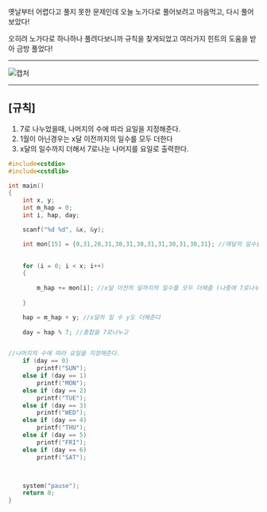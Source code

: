 옛날부터 어렵다고  풀지 못한 문제인데 오늘 노가다로 풀어보려고 마음먹고,
다시 풀어보았다!

오히려 노가다로 하나하나 풀려다보니까 규칙을 찾게되었고 여러가지 힌트의 도움을 받아 금방 풀었다!

-------------------------------------------------------------------------------------------------------------------

![캡처](https://user-images.githubusercontent.com/29946480/56242697-cd492680-60d3-11e9-863c-06f7b45af2cd.JPG)


---------------------------------------------------------------------------------------------------------------------

## [규칙]

1. 7로 나누었을때, 나머지의 수에 따라 요일을 지정해준다.
2. 1월이 아닌경우는 x달 이전까지의 일수를 모두 더한다
3. x달의 일수까지 더해서 7로나눈 나머지를 요일로 출력한다.

```c
#include<cstdio>
#include<cstdlib>

int main()
{
	int x, y;
	int m_hap = 0;
	int i, hap, day;

	scanf("%d %d", &x, &y);

	int mon[15] = {0,31,28,31,30,31,30,31,31,30,31,30,31}; //매달의 일수를 배열로 저장 (1월부터 시작이기때문에 0번째인덱스 0으로저장)
	

	for (i = 0; i < x; i++)
	{
		
		m_hap += mon[i]; //x달 이전의 달까지의 일수를 모두 더해줌 (나중에 7로나누어서 나머지 값을 요일로 주기위해)
	
	}

	hap = m_hap + y; //x달의 일 수 y도 더해준다 
  
	day = hap % 7; //총합을 7로나누고


//나머지의 수에 따라 요일을 지정해준다.
	if (day == 0)
		printf("SUN");
	else if (day == 1)
		printf("MON");
	else if (day == 2)
		printf("TUE");
	else if (day == 3)
		printf("WED");
	else if (day == 4)
		printf("THU");
	else if (day == 5)
		printf("FRI");
	else if (day == 6)
		printf("SAT");



	system("pause");
	return 0;
}
```
